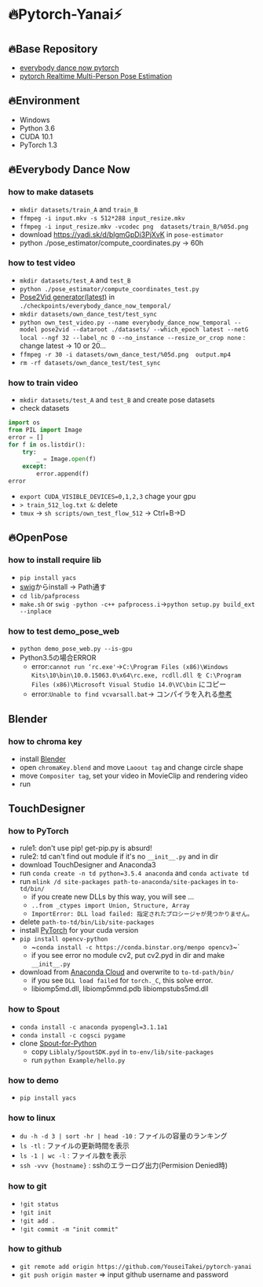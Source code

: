 # 🔥Pytorch-Yanai⚡
## 🔥Base Repository
  * [everybody dance now pytorch](https://github.com/Lotayou/everybody_dance_now_pytorch)
  * [pytorch Realtime Multi-Person Pose Estimation](https://github.com/tensorboy/pytorch_Realtime_Multi-Person_Pose_Estimation)

## 🔥Environment
  * Windows
  * Python 3.6
  * CUDA 10.1
  * PyTorch 1.3

## 🔥Everybody Dance Now

### how to make datasets
  * `mkdir datasets/train_A` and `train_B`
  * `ffmpeg -i input.mkv -s 512*288 input_resize.mkv`
  * `ffmpeg -i input_resize.mkv -vcodec png  datasets/train_B/%05d.png`
  * download https://yadi.sk/d/blgmGpDi3PjXvK in `pose-estimator`
  * python ./pose_estimator/compute_coordinates.py -> 60h

### how to test video
  * `mkdir datasets/test_A` and `test_B`
  * `python ./pose_estimator/compute_coordinates_test.py`
  * [Pose2Vid generator(latest)](https://yadi.sk/d/U_sRn9dZiV-G0w) in `./checkpoints/everybody_dance_now_temporal/`
  * `mkdir datasets/own_dance_test/test_sync`
  * `python own_test_video.py --name everybody_dance_now_temporal --model pose2vid --dataroot ./datasets/ --which_epoch latest --netG local --ngf 32 --label_nc 0 --no_instance --resize_or_crop none` : change latest -> 10 or 20...
  * `ffmpeg -r 30 -i datasets/own_dance_test/%05d.png  output.mp4`
  * `rm -rf datasets/own_dance_test/test_sync`

### how to train video
  * `mkdir datasets/test_A` and `test_B` and create pose datasets
  * check datasets
```python
import os
from PIL import Image
error = []
for f in os.listdir():
    try:
        _ = Image.open(f)
    except:
        error.append(f)
error
```
  * `export CUDA_VISIBLE_DEVICES=0,1,2,3` chage your gpu
  * ` > train_512_log.txt & `: delete
  * `tmux` -> `sh scripts/own_test_flow_512` -> Ctrl+B->D


## 🔥OpenPose

### how to install require lib
  * `pip install yacs`
  * [swig](http://www.swig.org/download.html)からinstall -> Path通す
  * `cd lib/pafprocess`
  * `make.sh` or `swig -python -c++ pafprocess.i`->`python setup.py build_ext --inplace`

### how to test demo_pose_web
  * `python demo_pose_web.py --is-gpu`
  * Python3.5の場合ERROR
    * error:`cannot run ‘rc.exe'`->`C:\Program Files (x86)\Windows Kits\10\bin\10.0.15063.0\x64\rc.exe, rcdll.dll を C:\Program Files (x86)\Microsoft Visual Studio 14.0\VC\bin` にコピー
    * error:`Unable to find vcvarsall.bat`-> コンパイラを入れる[参考](https://blog.sky-net.pw/article/25)

## Blender
### how to chroma key
  * install [Blender](https://www.blender.org/download/)
  * open `chromaKey.blend` and move `Laoout tag` and change circle shape
  * move `Compositer tag`, set your video in MovieClip and rendering video
  * run

## TouchDesigner
### how to PyTorch
* rule1: don't use pip! get-pip.py is absurd!
* rule2: td can't find out module if it's no `__init__.py` and in dir
* download TouchDesigner and Anaconda3
* run `conda create -n td python=3.5.4 anaconda` and `conda activate td`
* run `mlink /d site-packages path-to-anaconda/site-packages` in `to-td/bin/`
    * if you create new DLLs by this way, you will see ...
    * `..from _ctypes import Union, Structure, Array`
    * `ImportError: DLL load failed: 指定されたプロシージャが見つかりません。`
* delete `path-to-td/bin/Lib/site-packages`
* install [PyTorch](https://pytorch.org/) for your cuda version
* `pip install opencv-python`
    * ~`conda install -c https://conda.binstar.org/menpo opencv3`~`
    * if you see error no module cv2, put cv2.pyd in dir and make `__init__.py`
* download from [Anaconda Cloud](https://anaconda.org/anaconda/intel-openmp/files) and overwrite to `to-td-path/bin/`
    * if you see `DLL load failed` for `torch._C`, this solve error.
    * libiomp5md.dll, libiomp5mmd.pdb libiompstubs5md.dll

### how to Spout
* `conda install -c anaconda pyopengl=3.1.1a1`
* `conda install -c cogsci pygame`
* clone [Spout-for-Python](https://github.com/spiraltechnica/Spout-for-Python)
    * copy `Liblaly/SpoutSDK.pyd` in `to-env/lib/site-packages`
    * run `python Example/hello.py`

### how to demo
* `pip install yacs`

### how to linux
* `du -h -d 3 | sort -hr | head -10` : ファイルの容量のランキング
* `ls -tl` : ファイルの更新時間を表示
* `ls -1 | wc -l` : ファイル数を表示
* `ssh -vvv {hostname}` : sshのエラーログ出力(Permision Denied時)

### how to git
  * `!git status`
  * `!git init`
  * `!git add .`
  * `!git commit -m "init commit"`

### how to github
  * `git remote add origin https://github.com/YouseiTakei/pytorch-yanai`
  * `git push origin master`  => input github username and password
